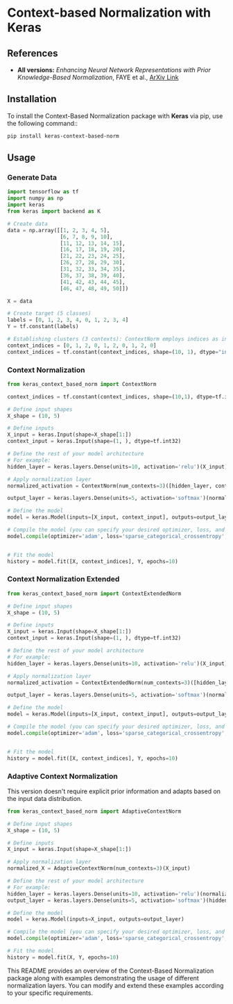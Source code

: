 # Context-based Normalization with Keras


## References


- **All versions:** *Enhancing Neural Network Representations with Prior Knowledge-Based Normalization*, FAYE et al., [ArXiv Link](https://arxiv.org/abs/2403.16798)


## Installation

To install the Context-Based Normalization package with **Keras** via pip, use the following command::

```bash
pip install keras-context-based-norm
```

## Usage

### Generate Data

```python
import tensorflow as tf
import numpy as np
import keras
from keras import backend as K

# Create data
data = np.array([[1, 2, 3, 4, 5],
                 [6, 7, 8, 9, 10],
                 [11, 12, 13, 14, 15],
                 [16, 17, 18, 19, 20],
                 [21, 22, 23, 24, 25],
                 [26, 27, 28, 29, 30],
                 [31, 32, 33, 34, 35],
                 [36, 37, 38, 39, 40],
                 [41, 42, 43, 44, 45],
                 [46, 47, 48, 49, 50]])

X = data

# Create target (5 classes)
labels = [0, 1, 2, 3, 4, 0, 1, 2, 3, 4]
Y = tf.constant(labels)

# Establishing clusters (3 contexts): ContextNorm employs indices as input for normalizing.
context_indices = [0, 1, 2, 0, 1, 2, 0, 1, 2, 0]
context_indices = tf.constant(context_indices, shape=(10, 1), dtype="int32")
```


### Context Normalization


```python
from keras_context_based_norm import ContextNorm

context_indices = tf.constant(context_indices, shape=(10,1), dtype=tf.int32)

# Define input shapes
X_shape = (10, 5)

# Define inputs
X_input = keras.Input(shape=X_shape[1:])
context_input = keras.Input(shape=(1, ), dtype=tf.int32)

# Define the rest of your model architecture
# For example:
hidden_layer = keras.layers.Dense(units=10, activation='relu')(X_input)

# Apply normalization layer
normalized_activation = ContextNorm(num_contexts=3)([hidden_layer, context_input])

output_layer = keras.layers.Dense(units=5, activation='softmax')(normalized_activation)

# Define the model
model = keras.Model(inputs=[X_input, context_input], outputs=output_layer)

# Compile the model (you can specify your desired optimizer, loss, and metrics)
model.compile(optimizer='adam', loss='sparse_categorical_crossentropy', metrics=['accuracy'])


# Fit the model
history = model.fit([X, context_indices], Y, epochs=10)
```

### Context Normalization Extended


```python
from keras_context_based_norm import ContextExtendedNorm

# Define input shapes
X_shape = (10, 5)

# Define inputs
X_input = keras.Input(shape=X_shape[1:])
context_input = keras.Input(shape=(1, ), dtype=tf.int32)

# Define the rest of your model architecture
# For example:
hidden_layer = keras.layers.Dense(units=10, activation='relu')(X_input)

# Apply normalization layer
normalized_activation = ContextExtendedNorm(num_contexts=3)([hidden_layer, context_input])

output_layer = keras.layers.Dense(units=5, activation='softmax')(normalized_activation)

# Define the model
model = keras.Model(inputs=[X_input, context_input], outputs=output_layer)

# Compile the model (you can specify your desired optimizer, loss, and metrics)
model.compile(optimizer='adam', loss='sparse_categorical_crossentropy', metrics=['accuracy'])


# Fit the model
history = model.fit([X, context_indices], Y, epochs=10)
```

### Adaptive Context Normalization

This version doesn't require explicit prior information and adapts based on the input data distribution.

```python
from keras_context_based_norm import AdaptiveContextNorm

# Define input shapes
X_shape = (10, 5)

# Define inputs
X_input = keras.Input(shape=X_shape[1:])

# Apply normalization layer
normalized_X = AdaptiveContextNorm(num_contexts=3)(X_input)

# Define the rest of your model architecture
# For example:
hidden_layer = keras.layers.Dense(units=10, activation='relu')(normalized_X)
output_layer = keras.layers.Dense(units=5, activation='softmax')(hidden_layer)

# Define the model
model = keras.Model(inputs=X_input, outputs=output_layer)

# Compile the model (you can specify your desired optimizer, loss, and metrics)
model.compile(optimizer='adam', loss='sparse_categorical_crossentropy', metrics=['accuracy'])

# Fit the model
history = model.fit(X, Y, epochs=10)
```


This README provides an overview of the Context-Based Normalization package along with examples demonstrating the usage of different normalization layers. You can modify and extend these examples according to your specific requirements.
